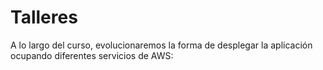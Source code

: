 # Talleres

A lo largo del curso, evolucionaremos la forma de desplegar la aplicación ocupando diferentes servicios de AWS:

